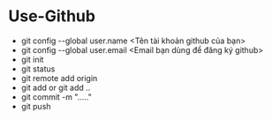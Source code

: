 # Use-Github
* git config --global user.name <Tên tài khoản github của bạn>
* git config --global user.email <Email bạn dùng để đăng ký github>
* git init
* git status
* git remote add origin <link>
* git add <name file> or git add ..
* git commit -m "....."
* git push 
